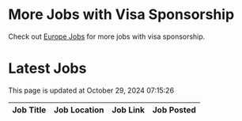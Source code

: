# More Jobs with Visa Sponsorship

Check out [Europe Jobs](https://github.com/sureshparimi/europejobs#latest-jobs) for more jobs with visa sponsorship.

# Latest Jobs

This page is updated at October 29, 2024 07:15:26

| Job Title | Job Location | Job Link | Job Posted |
| --- | --- | --- | --- |
